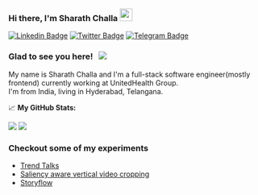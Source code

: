 ### Hi there,  I'm Sharath Challa <img src="https://media.giphy.com/media/hvRJCLFzcasrR4ia7z/giphy.gif" width="25px">
[![Linkedin Badge](https://img.shields.io/badge/-LinkedIn-0e76a8?style=flat-square&logo=Linkedin&logoColor=white)](https://linkedin.com/in/src200)
[![Twitter Badge](https://img.shields.io/badge/-Twitter-00acee?style=flat-square&logo=Twitter&logoColor=white)](https://twitter.com/src200)
[![Telegram Badge](https://img.shields.io/badge/-Telegram-0088cc?style=flat-square&logo=Telegram&logoColor=white)](https://t.me/src200)

### Glad to see you here! &nbsp; ![](https://visitor-badge.glitch.me/badge?page_id=src200.src200)

My name is Sharath Challa and I'm a full-stack software engineer(mostly frontend) currently working at UnitedHealth Group.<br>
I'm from India, living in Hyderabad, Telangana.


📈 **My GitHub Stats:**

  <img src="https://github-readme-stats.vercel.app/api?username=src200&show_icons=true&hide_border=true&layout=compact&count_private=true&include_all_commits=true&theme=dark" />
  <img src="https://github-readme-stats.vercel.app/api/top-langs/?username=src200&exclude_repo=KNN-Image-Classification&show_icons=true&hide_border=true&layout=compact&langs_count=8&theme=dark"/>

### Checkout some of my experiments
  - [Trend Talks](https://trendtalks.herokuapp.com/)
  - [Saliency aware vertical video cropping](https://crisprvideo.netlify.com/)
  - [Storyflow](https://storyflow.video/)
<!-- <img src="https://raw.githubusercontent.com/abhisheknaiidu/abhisheknaiidu/master/code.gif"/> -->
